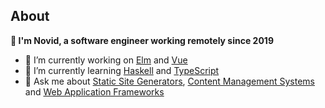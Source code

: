 ## About
**👋 I'm Novid, a software engineer working remotely since 2019**

- 🔭 I’m currently working on [Elm](https://elm-lang.org) and [Vue](https://vuejs.org)
- 🌱 I’m currently learning [Haskell](https://haskell.org) and [TypeScript](https://typescriptlang.org)
- 💬 Ask me about [Static Site Generators](https://en.wikipedia.org/wiki/Static_site_generator), [Content Management Systems](https://en.wikipedia.org/wiki/Content_management_system) and [Web Application Frameworks](https://en.wikipedia.org/wiki/Web_framework)
